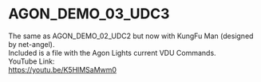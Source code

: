 # AGON_DEMO_03_UDC3
The same as AGON_DEMO_02_UDC2 but now with KungFu Man (designed by net-angel).<br>
Included is a file with the Agon Lights current VDU Commands.<br>
YouTube Link:<br>
https://youtu.be/K5HlMSaMwm0<br>
